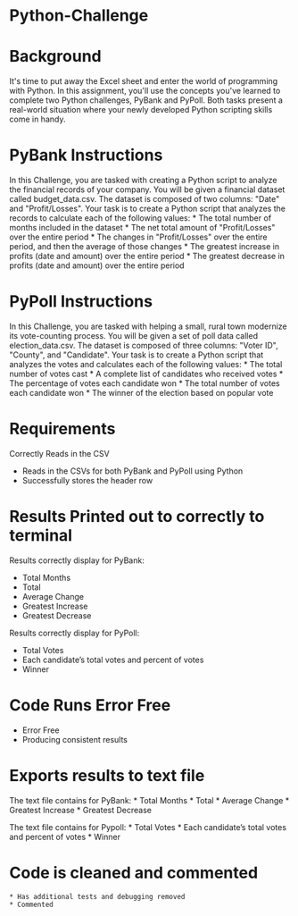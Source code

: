 # Python-Challenge

# Background
It's time to put away the Excel sheet and enter the world of programming with Python. In this assignment, you'll use the concepts you've learned to complete two Python challenges, PyBank and PyPoll. Both tasks present a real-world situation where your newly developed Python scripting skills come in handy.

# PyBank Instructions
In this Challenge, you are tasked with creating a Python script to analyze the financial records of your company. You will be given a financial dataset called budget_data.csv. The dataset is composed of two columns: "Date" and "Profit/Losses".
Your task is to create a Python script that analyzes the records to calculate each of the following values:
    * The total number of months included in the dataset
    * The net total amount of "Profit/Losses" over the entire period
    * The changes in "Profit/Losses" over the entire period, and then the average of those changes
    * The greatest increase in profits (date and amount) over the entire period
    * The greatest decrease in profits (date and amount) over the entire period

# PyPoll Instructions
In this Challenge, you are tasked with helping a small, rural town modernize its vote-counting process.
You will be given a set of poll data called election_data.csv. The dataset is composed of three columns: "Voter ID", "County", and "Candidate". Your task is to create a Python script that analyzes the votes and calculates each of the following values:
    * The total number of votes cast
    * A complete list of candidates who received votes
    * The percentage of votes each candidate won
    * The total number of votes each candidate won
    * The winner of the election based on popular vote
    
# Requirements
Correctly Reads in the CSV 
  * Reads in the CSVs for both PyBank and PyPoll using Python 
  * Successfully stores the header row 

# Results Printed out to correctly to terminal 
Results correctly display for PyBank:
  * Total Months 
  * Total 
  * Average Change 
  * Greatest Increase 
  * Greatest Decrease 

Results correctly display for PyPoll:
  * Total Votes 
  * Each candidate’s total votes and percent of votes 
  * Winner 

# Code Runs Error Free 
  * Error Free 
  * Producing consistent results 

# Exports results to text file 
The text file contains for PyBank:
    * Total Months 
    * Total 
    * Average Change 
    * Greatest Increase 
    * Greatest Decrease

The text file contains for Pypoll:
    * Total Votes 
    * Each candidate’s total votes and percent of votes 
    * Winner

# Code is cleaned and commented 
    * Has additional tests and debugging removed
    * Commented
